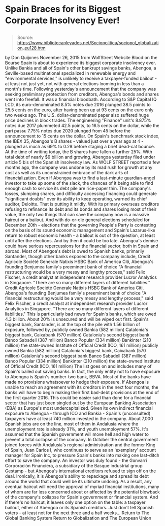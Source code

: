 # Spain Braces for its Biggest Corporate Insolvency Ever!

> Source: https://www.bibliotecapleyades.net/Sociopolitica/sociopol_globalization_eu128.htm

by Don Quijones
November 26, 2015
from WolfStreet Website
Blood on the Bourse
Spain is about to experience its biggest corporate insolvency ever.
Unlike Bankia and all of Spain's other bankrupt savings banks, Abengoa, a Seville-based multinational specialized in renewable energy and "environmental services," is unlikely to receive a taxpayer-funded bailout - at least not just yet, not with general elections looming in less than a month's time.
Following yesterday's announcement that the company was seeking preliminary protection from creditors, Abengoa's bonds and shares went into freefall. It was a financial bloodbath. According to S&P Capital IQ LCD, its euro-denominated 8.5% notes due 2016 plunged 38.5 points to 25.5 cents on the euro, after having been up at 93 cents on the euro only two weeks ago.
The U.S. dollar-denominated paper also suffered huge price declines in block trades.
The engineering "Finance" unit's 8.875% notes due 2017 plummeted 42.5 points, to 16.5 cents on the dollar, while the pari passu 7.75% notes due 2020 plunged from 45 before the announcement to 15 cents on the dollar.
On Spain's benchmark stock index, the IBEX 35, Abengoa's B shares - valued just over a year ago at 4 - plunged as much as 69% to 0.28 before staging a brief dead-cat bounce. At the time of writing today, the B shares have fallen a further 25%.
With total debt of nearly $9 billion and growing, Abengoa yesterday filed under article 5 bis of the Spanish insolvency law.
As WOLF STREET reported a few months ago, the company was undone by its mad rush for growth at any cost as well as its unconstrained embrace of the dark arts of financialization.
Even if Abengoa was to find a last-minute guardian-angel investor to take up some of the slack, the chances of it being able to find enough cash to service its debt pile are rice-paper thin.
The company's losses, slumping shares, and difficulty accessing financing could generate "significant doubts" over its ability to keep operating, warned its chief auditor, Deloitte.
That is putting it mildly. With its primary overseas creditors refusing to refinance its debt and its bonds and shares losing most of their value, the only two things that can save the company now is a massive haircut or a bailout.
And with do-or-die general elections scheduled for December 20th - elections that the governing People's Party is contesting on the basis of its sound economic management and Spain's Lazarus-like return to robust economic health - a bailout is out of the question, at least until after the elections.
And by then it could be too late.
Abengoa's demise could have serious repercussions for the financial sector, both in Spain and abroad.
Most of Abengoa's debt is owed to Spanish banks, primarily Santander, though other banks exposed to the company include,
Credit Agricole Société Generale Natixis HSBC Bank of America Citi, Abengoa's founding Benjumea family's preeminent bank of choice "A financial restructuring would be a very messy and lengthy process," said Felix Fischer, a credit analyst at independent research provider Lucror Analytics in Singapore. "There are so many different layers of different liabilities."
Credit Agricole
Société Generale
Natixis
HSBC
Bank of America
Citi, Abengoa's founding Benjumea family's preeminent bank of choice
"A financial restructuring would be a very messy and lengthy process," said Felix Fischer, a credit analyst at independent research provider Lucror Analytics in Singapore.
"There are so many different layers of different liabilities."
This is particularly bad news for Spain's banks, which are owed 4.3 billion. About 20% is unsecured and will be wiped out first.
Spain's biggest bank, Santander, is at the top of the pile with 1.56 billion of exposure, followed by,
publicly owned Bankia (582 million) Catalonia's biggest bank, Caixabank (570 million) Catalonia's second biggest bank Banco Sabadell (387 million) Banco Popular (334 million) Bankinter (210 million) the state-owned Institute of Official Credit (ICO, 161 million)
publicly owned Bankia (582 million)
Catalonia's biggest bank, Caixabank (570 million)
Catalonia's second biggest bank Banco Sabadell (387 million)
Banco Popular (334 million)
Bankinter (210 million)
the state-owned Institute of Official Credit (ICO, 161 million)
The list goes on and includes many of Spain's bailed out saving banks.
In fact, the only entity not to have exposure to Abengoa is Spain's number-two bank, BBVA. Most of the banks have made no provisions whatsoever to hedge their exposure.
If Abengoa is unable to reach an agreement with its creditors in the next four months, the banks will have to begin making their first bad-debt provisions at the end of the first quarter 2016.
This could be easier said than done for a financial sector that has just been singled out by the European Banking Association (EBA) as Europe's most undercapitalized.
Given its own indirect financial exposure to Abengoa - through ICO and Bankia - Spain's (unconsulted) taxpayers have at least 740 million invested in the company.
About 7,000 Spanish jobs are on the line, most of them in Andalusia where the unemployment rate is already 31%, and youth unemployment 57%. It's assumed that the Spanish government will move hell and high water to prevent a total collapse of the company.
In October the central government joined forces with Andalusia's regional administration and the former King of Spain, Juan Carlos I, who continues to serve as an 'exemplary' account manager for Spain Inc, to pressure Spain's banks into making one last-ditch effort to save the company.
An investor was duly found - the Gonvarri Corporación Financiera, a subsidiary of the Basque industrial group Gestamp - but Abengoa's international creditors refused to sign off on the deal.
Ironically, it is Abengoa's ability to repackage and spread its debt around the world that could well be its ultimate undoing.
As a result, any eventual haircut will need the approval of myriad financial institutions, many of whom are far less concerned about or affected by the potential blowback of the company's collapse for Spain's government or financial system.
And if there's no haircut, it leaves only one option on the table:
a taxpayer bailout, either of Abengoa or its Spanish creditors.
Just don't tell Spanish voters - at least not for the next three and a half weeks...
Return to The Global Banking System
Return to Globalization and The European Union

